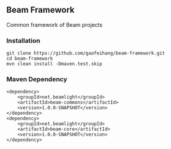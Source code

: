 ## Beam Framework
Common framework of Beam projects

### Installation

    git clone https://github.com/gaofeihang/beam-framework.git
    cd beam-framework
    mvn clean install -Dmaven.test.skip

### Maven Dependency

    <dependency>
        <groupId>net.beamlight</groupId>
        <artifactId>beam-commons</artifactId>
        <version>1.0.0-SNAPSHOT</version>
    </dependency>
    <dependency>
        <groupId>net.beamlight</groupId>
        <artifactId>beam-core</artifactId>
        <version>1.0.0-SNAPSHOT</version>
    </dependency>
